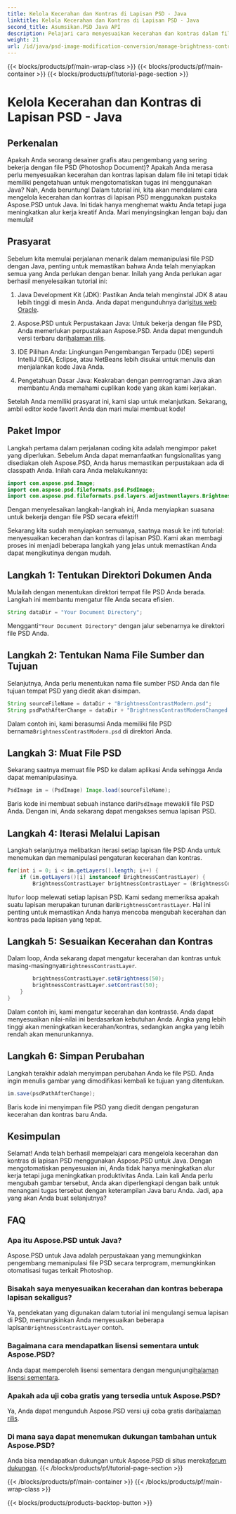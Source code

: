 ```yaml
---
title: Kelola Kecerahan dan Kontras di Lapisan PSD - Java
linktitle: Kelola Kecerahan dan Kontras di Lapisan PSD - Java
second_title: Asumsikan.PSD Java API
description: Pelajari cara menyesuaikan kecerahan dan kontras dalam file PSD menggunakan Aspose.PSD untuk Java dengan mudah. Ideal untuk pengembang dan desainer grafis.
weight: 21
url: /id/java/psd-image-modification-conversion/manage-brightness-contrast-psd-layers/
---
```


{{< blocks/products/pf/main-wrap-class >}}
{{< blocks/products/pf/main-container >}}
{{< blocks/products/pf/tutorial-page-section >}}

# Kelola Kecerahan dan Kontras di Lapisan PSD - Java

## Perkenalan

Apakah Anda seorang desainer grafis atau pengembang yang sering bekerja dengan file PSD (Photoshop Document)? Apakah Anda merasa perlu menyesuaikan kecerahan dan kontras lapisan dalam file ini tetapi tidak memiliki pengetahuan untuk mengotomatiskan tugas ini menggunakan Java? Nah, Anda beruntung! Dalam tutorial ini, kita akan mendalami cara mengelola kecerahan dan kontras di lapisan PSD menggunakan pustaka Aspose.PSD untuk Java. Ini tidak hanya menghemat waktu Anda tetapi juga meningkatkan alur kerja kreatif Anda. Mari menyingsingkan lengan baju dan memulai!

## Prasyarat

Sebelum kita memulai perjalanan menarik dalam memanipulasi file PSD dengan Java, penting untuk memastikan bahwa Anda telah menyiapkan semua yang Anda perlukan dengan benar. Inilah yang Anda perlukan agar berhasil menyelesaikan tutorial ini:

1.  Java Development Kit (JDK): Pastikan Anda telah menginstal JDK 8 atau lebih tinggi di mesin Anda. Anda dapat mengunduhnya dari[situs web Oracle](https://www.oracle.com/java/technologies/javase-jdk8-downloads.html).

2. Aspose.PSD untuk Perpustakaan Java: Untuk bekerja dengan file PSD, Anda memerlukan perpustakaan Aspose.PSD. Anda dapat mengunduh versi terbaru dari[halaman rilis](https://releases.aspose.com/psd/java/).

3. IDE Pilihan Anda: Lingkungan Pengembangan Terpadu (IDE) seperti IntelliJ IDEA, Eclipse, atau NetBeans lebih disukai untuk menulis dan menjalankan kode Java Anda.

4. Pengetahuan Dasar Java: Keakraban dengan pemrograman Java akan membantu Anda memahami cuplikan kode yang akan kami kerjakan.

Setelah Anda memiliki prasyarat ini, kami siap untuk melanjutkan. Sekarang, ambil editor kode favorit Anda dan mari mulai membuat kode!

## Paket Impor

Langkah pertama dalam perjalanan coding kita adalah mengimpor paket yang diperlukan. Sebelum Anda dapat memanfaatkan fungsionalitas yang disediakan oleh Aspose.PSD, Anda harus memastikan perpustakaan ada di classpath Anda. Inilah cara Anda melakukannya:

```java
import com.aspose.psd.Image;
import com.aspose.psd.fileformats.psd.PsdImage;
import com.aspose.psd.fileformats.psd.layers.adjustmentlayers.BrightnessContrastLayer;
```

Dengan menyelesaikan langkah-langkah ini, Anda menyiapkan suasana untuk bekerja dengan file PSD secara efektif!

Sekarang kita sudah menyiapkan semuanya, saatnya masuk ke inti tutorial: menyesuaikan kecerahan dan kontras di lapisan PSD. Kami akan membagi proses ini menjadi beberapa langkah yang jelas untuk memastikan Anda dapat mengikutinya dengan mudah.

## Langkah 1: Tentukan Direktori Dokumen Anda

Mulailah dengan menentukan direktori tempat file PSD Anda berada. Langkah ini membantu mengatur file Anda secara efisien.

```java
String dataDir = "Your Document Directory";
```

 Mengganti`"Your Document Directory"` dengan jalur sebenarnya ke direktori file PSD Anda.

## Langkah 2: Tentukan Nama File Sumber dan Tujuan

Selanjutnya, Anda perlu menentukan nama file sumber PSD Anda dan file tujuan tempat PSD yang diedit akan disimpan.

```java
String sourceFileName = dataDir + "BrightnessContrastModern.psd";
String psdPathAfterChange = dataDir + "BrightnessContrastModernChanged.psd";
```

 Dalam contoh ini, kami berasumsi Anda memiliki file PSD bernama`BrightnessContrastModern.psd` di direktori Anda.

## Langkah 3: Muat File PSD

Sekarang saatnya memuat file PSD ke dalam aplikasi Anda sehingga Anda dapat memanipulasinya.

```java
PsdImage im = (PsdImage) Image.load(sourceFileName);
```

 Baris kode ini membuat sebuah instance dari`PsdImage` mewakili file PSD Anda. Dengan ini, Anda sekarang dapat mengakses semua lapisan PSD.

## Langkah 4: Iterasi Melalui Lapisan

Langkah selanjutnya melibatkan iterasi setiap lapisan file PSD Anda untuk menemukan dan memanipulasi pengaturan kecerahan dan kontras.

```java
for(int i = 0; i < im.getLayers().length; i++) {
    if (im.getLayers()[i] instanceof BrightnessContrastLayer) {
        BrightnessContrastLayer brightnessContrastLayer = (BrightnessContrastLayer)im.getLayers()[i];
```

 Itu`for` loop melewati setiap lapisan PSD. Kami sedang memeriksa apakah suatu lapisan merupakan turunan dari`BrightnessContrastLayer`. Hal ini penting untuk memastikan Anda hanya mencoba mengubah kecerahan dan kontras pada lapisan yang tepat.

## Langkah 5: Sesuaikan Kecerahan dan Kontras

 Dalam loop, Anda sekarang dapat mengatur kecerahan dan kontras untuk masing-masingnya`BrightnessContrastLayer`. 

```java
        brightnessContrastLayer.setBrightness(50);
        brightnessContrastLayer.setContrast(50);
    }
}
```

 Dalam contoh ini, kami mengatur kecerahan dan kontras`50`. Anda dapat menyesuaikan nilai-nilai ini berdasarkan kebutuhan Anda. Angka yang lebih tinggi akan meningkatkan kecerahan/kontras, sedangkan angka yang lebih rendah akan menurunkannya.

## Langkah 6: Simpan Perubahan

Langkah terakhir adalah menyimpan perubahan Anda ke file PSD. Anda ingin menulis gambar yang dimodifikasi kembali ke tujuan yang ditentukan.

```java
im.save(psdPathAfterChange);
```

Baris kode ini menyimpan file PSD yang diedit dengan pengaturan kecerahan dan kontras baru Anda.

## Kesimpulan

Selamat! Anda telah berhasil mempelajari cara mengelola kecerahan dan kontras di lapisan PSD menggunakan Aspose.PSD untuk Java. Dengan mengotomatiskan penyesuaian ini, Anda tidak hanya meningkatkan alur kerja tetapi juga meningkatkan produktivitas Anda. Lain kali Anda perlu mengubah gambar tersebut, Anda akan diperlengkapi dengan baik untuk menangani tugas tersebut dengan keterampilan Java baru Anda. Jadi, apa yang akan Anda buat selanjutnya?

## FAQ

### Apa itu Aspose.PSD untuk Java?
Aspose.PSD untuk Java adalah perpustakaan yang memungkinkan pengembang memanipulasi file PSD secara terprogram, memungkinkan otomatisasi tugas terkait Photoshop.

### Bisakah saya menyesuaikan kecerahan dan kontras beberapa lapisan sekaligus?
 Ya, pendekatan yang digunakan dalam tutorial ini mengulangi semua lapisan di PSD, memungkinkan Anda menyesuaikan beberapa lapisan`BrightnessContrastLayer` contoh.

### Bagaimana cara mendapatkan lisensi sementara untuk Aspose.PSD?
 Anda dapat memperoleh lisensi sementara dengan mengunjungi[halaman lisensi sementara](https://purchase.aspose.com/temporary-license/).

### Apakah ada uji coba gratis yang tersedia untuk Aspose.PSD?
 Ya, Anda dapat mengunduh Aspose.PSD versi uji coba gratis dari[halaman rilis](https://releases.aspose.com/).

### Di mana saya dapat menemukan dukungan tambahan untuk Aspose.PSD?
 Anda bisa mendapatkan dukungan untuk Aspose.PSD di situs mereka[forum dukungan](https://forum.aspose.com/c/psd/34).
{{< /blocks/products/pf/tutorial-page-section >}}

{{< /blocks/products/pf/main-container >}}
{{< /blocks/products/pf/main-wrap-class >}}

{{< blocks/products/products-backtop-button >}}
